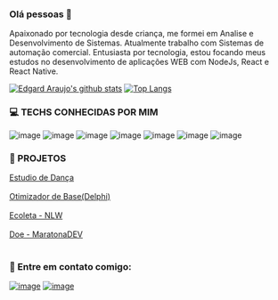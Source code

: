 

### Olá pessoas 👋


Apaixonado por tecnologia desde criança, me formei em Analise e Desenvolvimento de Sistemas. Atualmente trabalho com Sistemas de automação comercial.
Entusiasta por tecnologia, estou focando meus estudos no desenvolvimento de aplicações WEB com NodeJs, React e React Native.


<p align="center">
  
[![Edgard Araujo's github stats](https://github-readme-stats.vercel.app/api?username=gardium&show_icons=true&theme=radical&bg_color=30,0d0d0d,191919&title_color=fff&text_color=fff&icon_color=79ff97)](https://github.com/gardium/github-readme-stats)
[![Top Langs](https://github-readme-stats.vercel.app/api/top-langs/?username=gardium&layout=compact&theme=radical&bg_color=30,0d0d0d,191919&title_color=fff&text_color=fff&icon_color=79ff97)](https://github.com/gardium/github-readme-stats)

</p>


### 💻 TECHS CONHECIDAS POR MIM

![image](https://img.shields.io/badge/HTML-239120?style=for-the-badge&logo=html5&logoColor=white)
![image](https://img.shields.io/badge/CSS-239120?&style=for-the-badge&logo=css3&logoColor=white) 
![image](https://img.shields.io/badge/JavaScript-F7DF1E?style=for-the-badge&logo=javascript&logoColor=black) 
![image](https://img.shields.io/badge/MySQL-00000F?style=for-the-badge&logo=mysql&logoColor=white) 
![image](https://img.shields.io/badge/Node.js-43853D?style=for-the-badge&logo=node.js&logoColor=white) 
![image](https://img.shields.io/badge/React-20232A?style=for-the-badge&logo=react&logoColor=61DAFB) 
![image](https://img.shields.io/badge/React_Native-20232A?style=for-the-badge&logo=react&logoColor=61DAFB) 



    
### 🚀 PROJETOS
  [Estudio de Dança](https://gardium.github.io//Estudio-de-danca/) <br/><br/>
  [Otimizador de Base(Delphi)](https://github.com/Gardium/Otimizador_De_Bases_BeD_Sistemas)<br/><br/>
  [Ecoleta - NLW](https://github.com/Gardium/Nlw-Ecoleta)<br/><br/>
  [Doe - MaratonaDEV](https://github.com/Gardium/MaratonaDEV-DOE)<br/><br/>


### 📧 Entre em contato comigo:
[![image](https://img.shields.io/badge/LinkedIn-0077B5?style=for-the-badge&logo=linkedin&logoColor=white)](https://www.linkedin.com/in/edgard-araujo-3a6950151/) [![image](https://img.shields.io/badge/edgard.araujo.96@gmail.com-D14836?style=for-the-badge&logo=gmail&logoColor=white)](mailto:edgard.araujo.96@gmail.com)

